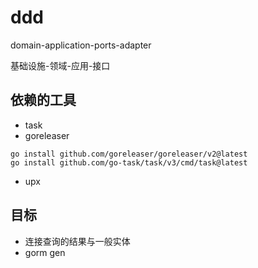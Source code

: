 # ddd

domain-application-ports-adapter

基础设施-领域-应用-接口


## 依赖的工具

- task
- goreleaser

```golang
go install github.com/goreleaser/goreleaser/v2@latest
go install github.com/go-task/task/v3/cmd/task@latest
```
- upx

## 目标

- 连接查询的结果与一般实体
- gorm gen